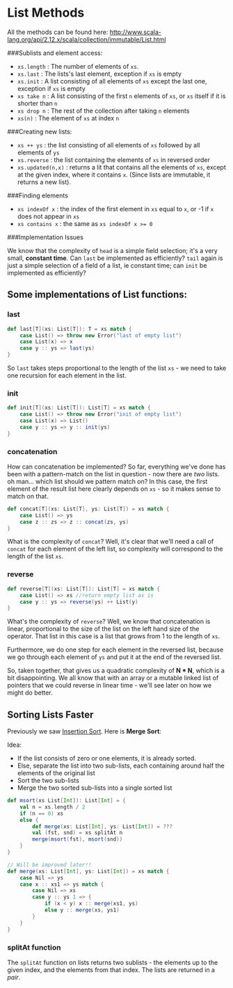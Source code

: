# List Methods

All the methods can be found here: 
http://www.scala-lang.org/api/2.12.x/scala/collection/immutable/List.html

###Sublists and element access:

* `xs.length` : The number of elements of `xs`.
* `xs.last`   : The lists's last element, exception if `xs` is empty
* `xs.init`   : A list consisting of all elements of `xs` except the last one, exception if `xs` is empty
* `xs take n` : A list consisting of the first `n` elements of `xs`, or `xs` itself if it is shorter than `n`
* `xs drop n` : The rest of the collection after taking `n` elements
* `xs(n)`		: The element of `xs` at index `n`

###Creating new lists:

* `xs ++ ys`        : the list consisting of all elements of `xs` followed by all elements of `ys`
* `xs.reverse`      : the list containing the elements of `xs` in reversed order
* `xs.updated(n,x)` : returns a lit that contains all the elements of `xs`, except at the given index, where it contains `x`. (Since lists are immutable, it returns a new list).

###Finding elements

* `xs indexOf x`  : the index of the first element in `xs` equal to `x`, or -1 if `x` does not appear in `xs`
* `xs contains x` : the same as `xs indexOf x >= 0`

###Implementation Issues

We know that the complexity of `head` is a simple field selection; it's a very small, **constant time**. Can `last` be implemented as efficiently? `tail` again is just a simple selection of a field of a list, ie constant time; can `init` be implemented as efficiently?

## Some implementations of List functions:

### last

```scala
def last[T](xs: List[T]): T = xs match {
    case List() => throw new Error("last of empty list")
    case List(x) => x
    case y :: ys => last(ys)
}
```

So `last` takes steps proportional to the length of the list `xs` - we need to take one recursion for each element in the list.

### init

```scala
def init[T](xs: List[T]): List[T] = xs match {
    case List() => throw new Error("init of empty list")
    case List(x) => List()
    case y :: ys => y :: init(ys)
}
```

### concatenation

How can concatenation be implemented? So far, everything we've done has been with a pattern-match on the list in question - now there are *two* lists. oh man... which list should we pattern match on? In this case, the first element of the result list here clearly depends on `xs` - so it makes sense to match on that.

```scala
def concat[T](xs: List[T], ys: List[T]) = xs match {
    case List() => ys
    case z :: zs => z :: concat(zs, ys)
}
```

What is the complexity of `concat`? Well, it's clear that we'll need a call of `concat` for each element of the left list, so complexity will correspond to the length of the list `xs`.

### reverse

```scala
def reverse[T](xs: List[T]): List[T] = xs match {
    case List() => xs //return empty list as is
    case y :: ys => reverse(ys) ++ List(y)
}
```

What's the complexity of `reverse`? Well, we know that concatenation is linear, proportional to the size of the list on the left hand size of the operator. That list in this case is a list that grows from 1 to the length of `xs`.

Furthermore, we do one step for each element in the reversed list, because we go through each element of `ys` and put it at the end of the reversed list.

So, taken together, that gives us a quadratic complexity of **N * N**, which is a bit disappointing. We all know that with an array or a mutable linked list of pointers that we could reverse in linear time - we'll see later on how we might do better.

## Sorting Lists Faster

Previously we saw [Insertion Sort](https://github.com/rohitvg/scala-principles-1/wiki/Collections-(Lists)#sorting-lists). Here is **Merge Sort**:

Idea: 
* If the list consists of zero or one elements, it is already sorted.
* Else, separate the list into two sub-lists, each containing around half the elements of the original list
* Sort the two sub-lists
* Merge the two sorted sub-lists into a single sorted list

```scala
def msort(xs List[Int]): List[Int] = {
	val n = xs.length / 2
	if (n == 0) xs
	else {
		def merge(xs: List[Int], ys: List[Int]) = ???
		val (fst, snd) = xs splitAt n
		merge(msort(fst), msort(snd))
	}
}

// Will be improved later!!
def merge(xs: List[Int], ys: List[Int]) = xs match {
	case Nil => ys
	case x :: xs1 => ys match {
		case Nil => xs
		case y :: ys 1 => {
			if (x < y) x :: merge(xs1, ys)
			else y :: merge(xs, ys1)
		}
	}
}
```

### splitAt function

The `splitAt` function on lists returns two sublists - the elements up to the given index, and the elements from that index. The lists are returned in a *pair*.

